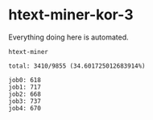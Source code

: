 # htext-miner-kor-3

Everything doing here is automated.

```
htext-miner

total: 3410/9855 (34.601725012683914%)

job0: 618
job1: 717
job2: 668
job3: 737
job4: 670
```
